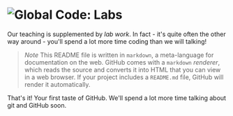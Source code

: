 # ![Global Code: Labs](../blob/master/assets/img/GC_Logo_artwork_RGB-LOGO_colour_SMALL.png?raw=true) 

Our teaching is supplemented by *lab work*. In fact - it's quite often the other way around -
you'll spend a lot more time coding than we will talking!

> *Note*
> This README file is written in `markdown`, a meta-language for documentation on the web.
> GitHub comes with a `markdown` *renderer*, which reads the source and converts it into
> HTML that you can view in a web browser. If your project includes a `README.md` file,
> GitHub will render it automatically.

That's it! Your first taste of GitHub. We'll spend a lot more time talking about git and GitHub soon.
